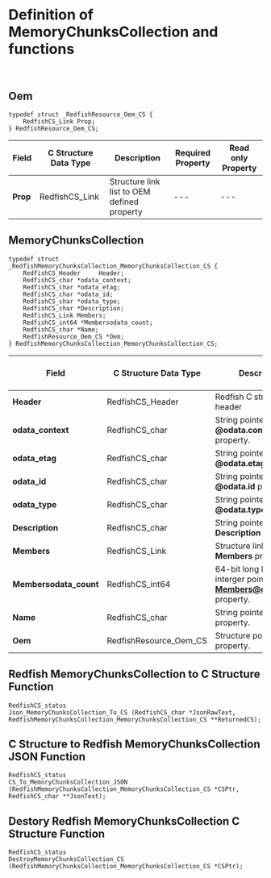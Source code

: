 # Definition of MemoryChunksCollection and functions<br><br>

## Oem
    typedef struct _RedfishResource_Oem_CS {
        RedfishCS_Link Prop;
    } RedfishResource_Oem_CS;

|Field |C Structure Data Type|Description |Required Property|Read only Property
| ---  | --- | --- | --- | ---
|**Prop**|RedfishCS_Link| Structure link list to OEM defined property| ---| ---


## MemoryChunksCollection
    typedef struct _RedfishMemoryChunksCollection_MemoryChunksCollection_CS {
        RedfishCS_Header     Header;
        RedfishCS_char *odata_context;
        RedfishCS_char *odata_etag;
        RedfishCS_char *odata_id;
        RedfishCS_char *odata_type;
        RedfishCS_char *Description;
        RedfishCS_Link Members;
        RedfishCS_int64 *Membersodata_count;
        RedfishCS_char *Name;
        RedfishResource_Oem_CS *Oem;
    } RedfishMemoryChunksCollection_MemoryChunksCollection_CS;

|Field |C Structure Data Type|Description |Required Property|Read only Property
| ---  | --- | --- | --- | ---
|**Header**|RedfishCS_Header|Redfish C structure header|---|---
|**odata_context**|RedfishCS_char| String pointer to **@odata.context** property.| No| No
|**odata_etag**|RedfishCS_char| String pointer to **@odata.etag** property.| No| No
|**odata_id**|RedfishCS_char| String pointer to **@odata.id** property.| No| No
|**odata_type**|RedfishCS_char| String pointer to **@odata.type** property.| No| No
|**Description**|RedfishCS_char| String pointer to **Description** property.| No| Yes
|**Members**|RedfishCS_Link| Structure link list to **Members** property.| No| Yes
|**Membersodata_count**|RedfishCS_int64| 64-bit long long interger pointer to **Members@odata.count** property.| No| No
|**Name**|RedfishCS_char| String pointer to **Name** property.| No| Yes
|**Oem**|RedfishResource_Oem_CS| Structure points to **Oem** property.| No| No
## Redfish MemoryChunksCollection  to C Structure Function
    RedfishCS_status
    Json_MemoryChunksCollection_To_CS (RedfishCS_char *JsonRawText, RedfishMemoryChunksCollection_MemoryChunksCollection_CS **ReturnedCS);

## C Structure to Redfish MemoryChunksCollection  JSON Function
    RedfishCS_status
    CS_To_MemoryChunksCollection_JSON (RedfishMemoryChunksCollection_MemoryChunksCollection_CS *CSPtr, RedfishCS_char **JsonText);

## Destory Redfish MemoryChunksCollection  C Structure Function
    RedfishCS_status
    DestroyMemoryChunksCollection_CS (RedfishMemoryChunksCollection_MemoryChunksCollection_CS *CSPtr);

